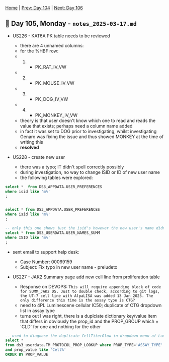 [Home](../../main.md) | [Prev: Day 104](notes_2025-03-14.md) | [Next: Day 106](./notes_2025-03-18.md)

## 📝 Day 105, Monday - `notes_2025-03-17.md`

- US226 - KAT6A PK table needs to be reviewed
    * there are 4 unnamed columns:
    * for the %HBF row:
    * 1) - PK_RAT_IV_VW
    * 2) - PK_MOUSE_IV_VW
    * 3) - PK_DOG_IV_VW
    * 4) - PK_MONKEY_IV_VW 
    * theory is that user doesn't know which one to read and reads the value that exists; perhaps need a column name added
    * in fact it was set to DOG prior to investigating, whilst investigating Genaro was fixing the issue and thus showed MONKEY at the time of writing this
    * **resolved**
    
- US228 - create new user
    * there was a typo; IT didn't spell correctly possibly
    * during investigation, no way to change ISID or ID of new user name
    * the following tables were explored:

```sql
select *  from DS3_APPDATA.USER_PREFERENCES
where isid like 'm%'
;


select * from DS3_APPDATA.USER_PREFERENCES
where isid like 'm%'
;

-- only this one shows just the isid's however the new user's name didn't show in the list
select * from DS3_USERDATA.USER_NAMES_SUMM
where ISID like 'm%'
;
```

- sent email to support help desk:
    * Case Number: 00069159
    * Subject: Fix typo in new user name - preludetx

- US227 - JAK2 Summary page add new cell line from proliferation table
    * Response on DEVOPS: `This will require appending block of code for SUMM_JAK2 DS. Just to double check, according to git logs, the UT-7 cell line with AlpaLISA was added 13 Jan 2025. The only difference this time is the assay type is CTG?`
    * need to 4PL Luminescene cellular IC50; duplicate of CTG dropdown list in assay type
    * turns out I was right, there is a duplciate dictionary key/value item that differs in obviously the prop_id and the PROP_GROUP which = 'CLD' for one and nothing for the other

```sql
-- used to diagnose the duplicate CellTiterGlow in dropdown menu of Luminescene cellular IC50 protocol
select *
from ds3_userdata.TM_PROTOCOL_PROP_LOOKUP where PROP_TYPE='ASSAY_TYPE'
and prop_value like 'Cell%'
ORDER BY PROP_VALUE
```
